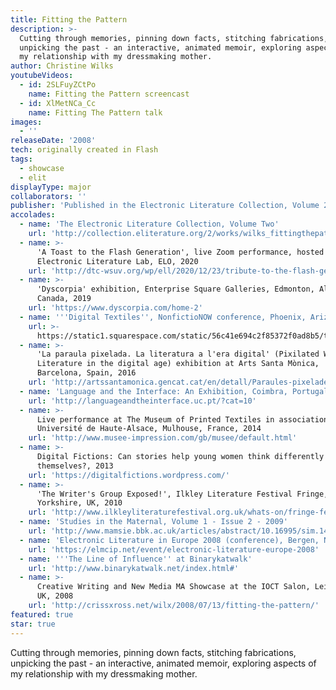 ```yaml
---
title: Fitting the Pattern
description: >-
  Cutting through memories, pinning down facts, stitching fabrications,
  unpicking the past - an interactive, animated memoir, exploring aspects of
  my relationship with my dressmaking mother.
author: Christine Wilks
youtubeVideos:
  - id: 2SLFuyZCtPo
    name: Fitting the Pattern screencast
  - id: XlMetNCa_Cc
    name: Fitting The Pattern talk
images:
  - ''
releaseDate: '2008'
tech: originally created in Flash
tags:
  - showcase
  - elit
displayType: major
collaborators: ''
publisher: 'Published in the Electronic Literature Collection, Volume 2, Feb 2011'
accolades:
  - name: 'The Electronic Literature Collection, Volume Two'
    url: 'http://collection.eliterature.org/2/works/wilks_fittingthepattern.html'
  - name: >-
      'A Toast to the Flash Generation', live Zoom performance, hosted by
      Electronic Literature Lab, ELO, 2020
    url: 'http://dtc-wsuv.org/wp/ell/2020/12/23/tribute-to-the-flash-generation/'
  - name: >-
      'Dyscorpia' exhibition, Enterprise Square Galleries, Edmonton, Alberta,
      Canada, 2019
    url: 'https://www.dyscorpia.com/home-2'
  - name: '''Digital Textiles'', NonfictioNOW conference, Phoenix, Arizona, USA, 2018'
    url: >-
      https://static1.squarespace.com/static/56c41e694c2f85372f0ad8b5/t/5bd88cb1e2c483784a737351/1540918457726/NFN+FY19+Program+Final+For+Web+updated+20181030.pdf
  - name: >-
      'La paraula pixelada. La literatura a l'era digital' (Pixilated Words.
      Literature in the digital age) exhibition at Arts Santa Mònica,
      Barcelona, Spain, 2016
    url: 'http://artssantamonica.gencat.cat/en/detall/Paraules-pixelades'
  - name: 'Language and the Interface: An Exhibition, Coimbra, Portugal, 2015 '
    url: 'http://languageandtheinterface.uc.pt/?cat=10'
  - name: >-
      Live performance at The Museum of Printed Textiles in association with
      Université de Haute-Alsace, Mulhouse, France, 2014
    url: 'http://www.musee-impression.com/gb/musee/default.html'
  - name: >-
      Digital Fictions: Can stories help young women think differently about
      themselves?, 2013
    url: 'https://digitalfictions.wordpress.com/'
  - name: >-
      'The Writer's Group Exposed!', Ilkley Literature Festival Fringe,
      Yorkshire, UK, 2010
    url: 'http://www.ilkleyliteraturefestival.org.uk/whats-on/fringe-festival'
  - name: 'Studies in the Maternal, Volume 1 - Issue 2 - 2009'
    url: 'http://www.mamsie.bbk.ac.uk/articles/abstract/10.16995/sim.149/'
  - name: 'Electronic Literature in Europe 2008 (conference), Bergen, Norway'
    url: 'https://elmcip.net/event/electronic-literature-europe-2008'
  - name: '''The Line of Influence'' at Binarykatwalk'
    url: 'http://www.binarykatwalk.net/index.html#'
  - name: >-
      Creative Writing and New Media MA Showcase at the IOCT Salon, Leicester,
      UK, 2008
    url: 'http://crissxross.net/wilx/2008/07/13/fitting-the-pattern/'
featured: true
star: true
---
```


Cutting through memories, pinning down facts, stitching fabrications, unpicking the past - an interactive, animated memoir, exploring aspects of my relationship with my dressmaking mother.


